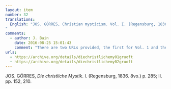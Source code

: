 ```yaml
---
layout: item
number: 32
translations:
  English: "JOS. GÖRRES, Christian mysticism. Vol. I. (Regensburg, 1836. 8vo.) p. 285; Vol. II. pp. 152, 210. [Trans. J. Bock]
"
comments:
  - author: J. Bain
    date: 2016-08-25 15:01:43
    comment: "There are two URLs provided, the first for Vol. 1 and the second for Vol. 2."
urls:
  - https://archive.org/details/diechristlichemy01gruoft
  - https://archive.org/details/diechristlichemy02gruoft
---
```


JOS. GÖRRES, <em>Die christliche Mystik</em>. I. (Regensburg, 1836. 8vo.) p. 285; II. pp. 152, 210.
